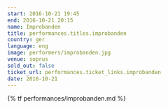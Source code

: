 ```yaml
---
start: 2016-10-21 19:45
end: 2016-10-21 20:15
name: Improbanden
title: performances.titles.improbanden
country: ger
language: eng
image: performers/improbanden.jpg
venue: soprus
sold_out: false
ticket_url: performances.ticket_links.improbanden
date: 2016-10-21
---
```


{% tf performances/improbanden.md %}
